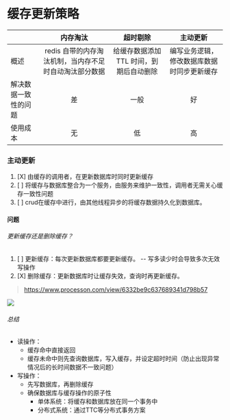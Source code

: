 # 缓存更新策略

|                      |                        内存淘汰                        |                超时剔除                 |                  主动更新                  |
| -------------------- | :----------------------------------------------------: | :-------------------------------------: | :----------------------------------------: |
| 概述                 | redis 自带的内存淘汰机制，当内存不足时自动淘汰部分数据 | 给缓存数据添加 TTL 时间，到期后自动删除 | 编写业务逻辑，修改数据库数据时同步更新缓存 |
| 解决数据一致性的问题 |                           差                           |                  一般                   |                     好                     |
| 使用成本             |                           无                           |                   低                    |                     高                     |

### 主动更新

1. [X] 由缓存的调用者，在更新数据库时同时更新缓存
2. [ ] 将缓存与数据库整合为一个服务，由服务来维护一致性，调用者无需关心缓存一致性问题
3. [ ] crud在缓存中进行，由其他线程异步的将缓存数据持久化到数据库。

#### 问题

###### 更新缓存还是删除缓存？

1. [ ] 更新缓存：每次更新数据库都要更新缓存。 -- 写多读少时会导致多次无效写操作
2. [X] 删除缓存：更新数据库时让缓存失效，查询时再更新缓存。

> https://www.processon.com/view/6332be9c637689341d798b57

![](images/redis-缓存更新策略.png)

###### 总结

- 读操作：
    - 缓存命中直接返回
    - 缓存未命中则先查询数据库，写入缓存，并设定超时时间（防止出现异常情况后的长时间数据不一致问题）
- 写操作：
    - 先写数据库，再删除缓存
    - 确保数据库与缓存操作的原子性
        - 单体系统：将缓存和数据库放在同一个事务中
        - 分布式系统：通过TTC等分布式事务方案


